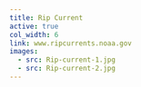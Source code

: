 ```yaml
---
title: Rip Current
active: true
col_width: 6
link: www.ripcurrents.noaa.gov
images:
  - src: Rip-current-1.jpg
  - src: Rip-current-2.jpg
---
```

